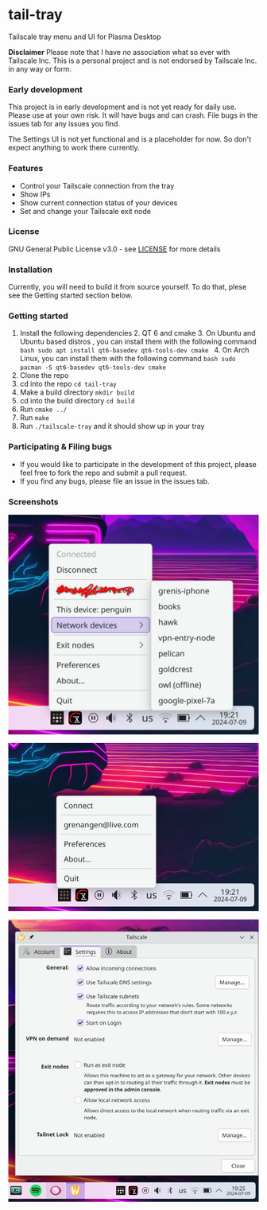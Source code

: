 # tail-tray
Tailscale tray menu and UI for Plasma Desktop

**Disclaimer** Please note that I have _no_ association what so ever with Tailscale Inc. This is a personal project and is not endorsed by Tailscale Inc. in any way or form.

### Early development
This project is in early development and is not yet ready for daily use. 
Please use at your own risk. It will have bugs and can crash. File bugs in the issues tab for any issues you find.

The Settings UI is not yet functional and is a placeholder for now. So don't expect anything to work there currently.


### Features
- Control your Tailscale connection from the tray
- Show IPs
- Show current connection status of your devices
- Set and change your Tailscale exit node

### License
GNU General Public License v3.0 - see [LICENSE](LICENSE) for more details

### Installation
Currently, you will need to build it from source yourself.
To do that, plese see the Getting started section below.

### Getting started
1. Install the following dependencies
   2. QT 6 and cmake
      3. On Ubuntu and Ubuntu based distros      , you can install them with the following command
         ```bash
         sudo apt install qt6-basedev qt6-tools-dev cmake
         ```
      4. On Arch Linux, you can install them with the following command
         ```bash
         sudo pacman -S qt6-basedev qt6-tools-dev cmake
         ```
2. Clone the repo
3. cd into the repo `cd tail-tray`
4. Make a build directory `mkdir build`
5. cd into the build directory `cd build`
6. Run `cmake ../`
7. Run `make`
8. Run `./tailscale-tray` and it should show up in your tray

### Participating & Filing bugs
* If you would like to participate in the development of this project, please feel free to fork the repo and submit a pull request.
* If you find any bugs, please file an issue in the issues tab.

### Screenshots
![Screenshot](screenshots/connected-tray.png)

![Screenshot](screenshots/disconnected-tray.png)

![Screenshot](screenshots/settings-ui.png)
